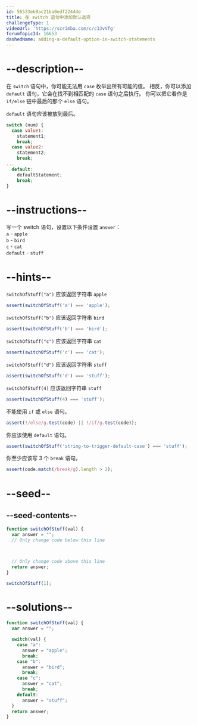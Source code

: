 ```yaml
---
id: 56533eb9ac21ba0edf2244de
title: 在 switch 语句中添加默认选项
challengeType: 1
videoUrl: 'https://scrimba.com/c/c3JvVfg'
forumTopicId: 16653
dashedName: adding-a-default-option-in-switch-statements
---
```


# --description--

在 `switch` 语句中，你可能无法用 `case` 枚举出所有可能的值。 相反，你可以添加 `default` 语句，它会在找不到相匹配的 `case` 语句之后执行。 你可以把它看作是 `if/else` 链中最后的那个 `else` 语句。

`default` 语句应该被放到最后。

```js
switch (num) {
  case value1:
    statement1;
    break;
  case value2:
    statement2;
    break;
...
  default:
    defaultStatement;
    break;
}
```

# --instructions--

写一个 switch 语句，设置以下条件设置 `answer`：  
`a` - `apple`  
`b` - `bird`  
`c` - `cat`  
`default` - `stuff`

# --hints--

`switchOfStuff("a")` 应该返回字符串 `apple`

```js
assert(switchOfStuff('a') === 'apple');
```

`switchOfStuff("b")` 应该返回字符串 `bird`

```js
assert(switchOfStuff('b') === 'bird');
```

`switchOfStuff("c")` 应该返回字符串 `cat`

```js
assert(switchOfStuff('c') === 'cat');
```

`switchOfStuff("d")` 应该返回字符串 `stuff`

```js
assert(switchOfStuff('d') === 'stuff');
```

`switchOfStuff(4)` 应该返回字符串 `stuff`

```js
assert(switchOfStuff(4) === 'stuff');
```

不能使用 `if` 或 `else` 语句。

```js
assert(!/else/g.test(code) || !/if/g.test(code));
```

你应该使用 `default` 语句。

```js
assert(switchOfStuff('string-to-trigger-default-case') === 'stuff');
```

你至少应该写 3 个 `break` 语句。

```js
assert(code.match(/break/g).length > 2);
```

# --seed--

## --seed-contents--

```js
function switchOfStuff(val) {
  var answer = "";
  // Only change code below this line



  // Only change code above this line
  return answer;
}

switchOfStuff(1);
```

# --solutions--

```js
function switchOfStuff(val) {
  var answer = "";

  switch(val) {
    case "a":
      answer = "apple";
      break;
    case "b":
      answer = "bird";
      break;
    case "c":
      answer = "cat";
      break;
    default:
      answer = "stuff";
  }
  return answer;
}
```
